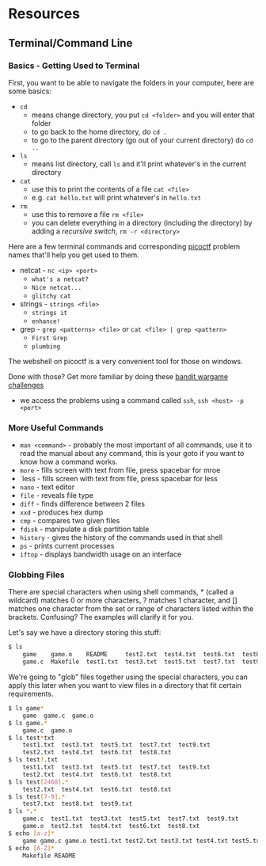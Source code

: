 # Resources

## Terminal/Command Line

### Basics - Getting Used to Terminal

First, you want to be able to navigate the folders in your computer, here are some basics:

- `cd`
  - means change directory, you put `cd <folder>` and you will enter that folder
  - to go back to the home directory, do `cd .`
  - to go to the parent directory (go out of your current directory) do `cd ..`
- `ls`
  - means list directory, call `ls` and it'll print whatever's in the current directory
- `cat`
  - use this to print the contents of a file `cat <file>`
  - e.g. `cat hello.txt` will print whatever's in `hello.txt`
- `rm`
  - use this to remove a file `rm <file>`
  - you can delete everything in a directory (including the directory) by adding a *recursive switch*, `rm -r <directory>`

Here are a few terminal commands and corresponding [picoctf](https://picoctf.org/) problem names that'll help you get used to them.

- netcat - `nc <ip> <port>`
  - `what's a netcat?`
  - `Nice netcat...`
  - `glitchy cat`
- strings - `strings <file>`
  - `strings it`
  - `enhance!`
- grep - `grep <patterns> <file>` or `cat <file> | grep <pattern>`
  - `First Grep`
  - `plumbing`

The webshell on picoctf is a very convenient tool for those on windows.

Done with those? Get more familiar by doing these [bandit wargame challenges](https://overthewire.org/wargames/bandit/)

- we access the problems using a command called `ssh`, `ssh <host> -p <port>`

### More Useful Commands

- `man <command>` - probably the most important of all commands, use it to read the manual about any command, this is your goto if you want to know how a command works.
- `more` - fills screen with text from file, press spacebar for mroe
- `less - fills screen with text from file, press spacebar for less
- `nano` - text editor
- `file` - reveals file type
- `diff` - finds difference between 2 files
- `xxd` - produces hex dump
- `cmp` - compares two given files
- `fdisk` - manipulate a disk partition table
- `history` - gives the history of the commands used in that shell
- `ps` - prints current processes
- `iftop` - displays bandwidth usage on an interface

### Globbing Files

There are special characters when using shell commands, * (called a wildcard) matches 0 or more characters, ? matches 1 character, and [] matches one character from the set or range of characters listed within the brackets. Confusing? The examples will clarify it for you.

Let's say we have a directory storing this stuff:

```bash
$ ls
    game    game.o    README     test2.txt  test4.txt  test6.txt  test8.txt
    game.c  Makefile  test1.txt  test3.txt  test5.txt  test7.txt  test9.txt
```

We're going to "glob" files together using the special characters, you can apply this later when you want to view files in a directory that fit certain requirements.

```bash
$ ls game*
    game  game.c  game.o
$ ls game.*
    game.c  game.o
$ ls test*txt
    test1.txt  test3.txt  test5.txt  test7.txt  test9.txt
    test2.txt  test4.txt  test6.txt  test8.txt
$ ls test?.txt
    test1.txt  test3.txt  test5.txt  test7.txt  test9.txt
    test2.txt  test4.txt  test6.txt  test8.txt
$ ls test[2468].*
    test2.txt  test4.txt  test6.txt  test8.txt
$ ls test[7-9].*
    test7.txt  test8.txt  test9.txt
$ ls *.*
    game.c  test1.txt  test3.txt  test5.txt  test7.txt  test9.txt
    game.o  test2.txt  test4.txt  test6.txt  test8.txt
$ echo [a-z]*    
    game game.c game.o test1.txt test2.txt test3.txt test4.txt test5.txt test6.txt test7.txt test8.txt test9.txt
$ echo [A-Z]*
    Makefile README
```

